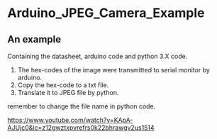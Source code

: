 # Arduino_JPEG_Camera_Example
## An example
Containing the datasheet, arduino code and python 3.X code.
1. The hex-codes of the image were transmitted to serial monitor by arduino.
2. Copy the hex-code to a txt file.
3. Translate it to JPEG file by python.

remember to change the file name in python code.

https://www.youtube.com/watch?v=KApA-AJUjc0&lc=z12gwztxpvrefrs0k22bhrawgv2us1514
